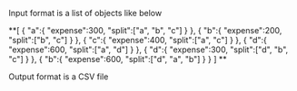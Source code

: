 Input format is a list of objects like below

 **[
    {
        "a":{
            "expense":300,
            "split":["a", "b", "c"]
        }
    },
    {
        "b":{
            "expense":200,
            "split":["b", "c"]
        }
    },
    {
        "c":{
            "expense":400,
            "split":["a", "c"]
        }
    },
    {
        "d":{
            "expense":600,
            "split":["a", "d"]
        }
    },
    {
        "d":{
            "expense":300,
            "split":["d", "b", "c"]
        }
    },
    {
        "b":{
            "expense":600,
            "split":["d", "a", "b"]
        }
    }
]
**

Output format is a CSV file

